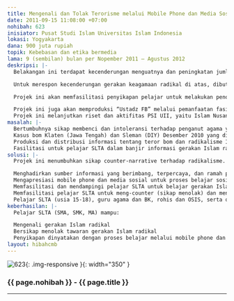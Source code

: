 ```yaml
---
title: Mengenali dan Tolak Terorisme melalui Mobile Phone dan Media Sosial
date: 2011-09-15 11:08:00 +07:00
nohibah: 623
inisiator: Pusat Studi Islam Universitas Islam Indonesia
lokasi: Yogyakarta
dana: 900 juta rupiah
topik: Kebebasan dan etika bermedia
lama: 9 (sembilan) bulan per Nopember 2011 – Agustus 2012
deskripsi: |-
  Belakangan ini terdapat kecenderungan menguatnya dan peningkatan jumlah gerakan Islam radikal di kalangan pelajar SLTA. Fenomena ini cukup mengkhawatirkan jika ditinjau dari psikologi perkembangan. Usia SLTA merupakan periode emas dalam perkembangan kedirian pelajar.

  Untuk merespon kecenderungan gerakan keagamaan radikal di atas, dibutuhkan pengetahuan dan kebijaksanaan. Selain itu, diperlukan fasilitasi untuk mendampingi proses menuju kedewasaan, termasuk menyikapi gerakan Islam radikal melalui media yang tepat. Pelajar membutuhkan “tatabahasa” untuk menyikapi dan menyatakan penolakan (counter-narrative) terhadap menguatnya radikalisme di sekolah.

  Projek ini akan memfasilitasi penyikapan pelajar untuk melakukan penolakan dengan menggunakan mobile phone dan media sosial. Fitur mobile phone yang akan digunakan adalah video-recorder. Pelajar memproduksi video-pendek (kultum mobile/3gp) “Tolak Terorisme”, dan menguggahnya di situs media sosial, FaceBook dan/atau Youtube. Video diakses melalui mobile phone.

  Projek ini juga akan memproduksi “Ustadz FB” melalui pemanfaatan fasilitas “page” (halaman). Pelajar akan difasilitasi untuk menjadi “dai” tolak terorisme di media sosial.
  Projek ini melanjutkan riset dan aktifitas PSI UII, yaitu Islam Nusantara. Lebih lanjut dapat dilihat di laman PSI UII. Kegiatan yang sudah dilakukan adalah memproduksi 3 iklan layanan masyarakat tentang Islam toleran dan inklusif, seri kajian buku, talkswhow on-air mingguan Lentera Hati di UNISI Fm.
masalah: |-
  Bertumbuhnya sikap membenci dan intoleransi terhadap penganut agama yang berbeda, dukungan terhadap aksi kekerasan, dan tingkat kesediaan untuk terlibat dalam aksi kekerasan terkait isu agama sebagaimana hasil riset (LaKIP, 2011) merupakan sebagian potret sikap keberagamaan pelajar SLTA;
  Kasus bom Klaten (Jawa Tengah) dan Sleman (DIY) Desember 2010 yang dilakukan pelajar SLTA dengan menggunakan bahan-bahan rumah tangga berarti semakin mudanya umur pelaku/pembuat bom dan semakin acak dan tak terorganisirnya pelaku;
  Produksi dan distribusi informasi tentang teror bom dan radikalisme Islam lainnya perlu disikapi oleh pelajar SLTA dalam ”tatabahasa” mereka sendiri;
  Fasilitasi untuk pelajar SLTA dalam banjir informasi gerakan Islam radikal dengan tindakan counter-narrative;
solusi: |-
  Projek ini menumbuhkan sikap counter-narrative terhadap radikalisme. Diperlukan langkah strategis sebagai berikut:

  Menghadirkan sumber informasi yang berimbang, terpercaya, dan ramah pengguna (user friendly) untuk menyikapi radikalisme Islam untuk umur pembentukan;
  Mengapresiasi mobile phone dan media sosial untuk proses belajar sosial;
  Memfasilitasi dan mendampingi pelajar SLTA untuk belajar gerakan Islam radikal: mendiskusikannya,
  Memfasilitasi pelajar SLTA untuk meng-counter (sikap menolak) dan menerjemahkannya dalam format video-pendek, dan membincangkannya di media sosial, dengan tag-line: ”Yuk, bertukar video Tolak Terorisme di HP 500 Ribuan” (standar 3GP)
  Pelajar SLTA (usia 15-18), guru agama dan BK, rohis dan OSIS, serta orang tua di Kabupaten Sleman Propinsi DIY dan Kota Mataran Propinsi NTB
keberhasilan: |-
  Pelajar SLTA (SMA, SMK, MA) mampu:

  Mengenali gerakan Islam radikal
  Bersikap menolak tawaran gerakan Islam radikal
  Penyikapan dinyatakan dengan proses belajar melalui mobile phone dan media sosial.
layout: hibahcmb
---
```


![623](/static/img/hibahcmb/623.png){: .img-responsive }{: width="350" }

### {{ page.nohibah }} - {{ page.title }}

---
